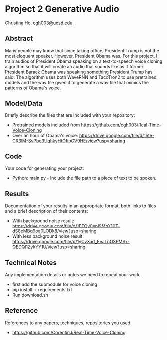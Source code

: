 # Project 2 Generative Audio

Christina Ho, cgh003@ucsd.edu

## Abstract

Many people may know that since taking office, President Trump is not the most eloquent speaker. However, President Obama was. For this project, I train audios of President Obama speaking on a text-to-speech voice cloning algorithm so that it will create an audio that sounds like as if former President Barack Obama was speaking something President Trump has said. The algorithm uses both WaveRNN and TacoTron2 to use pretrained models and the wav file given it to generate a wav file that mimics the patterns of Obama's voice. 

## Model/Data

Briefly describe the files that are included with your repository:
- Pretrained models included from https://github.com/cgh003/Real-Time-Voice-Cloning
- Over an hour of Obama's voice: https://drive.google.com/file/d/1hte-CR3lM-SvPbe3UqhkyHtOfipCV9HE/view?usp=sharing

## Code

Your code for generating your project:
- Python: main.py - Include the file path to a piece of text to be spoken.

## Results

Documentation of your results in an appropriate format, both links to files and a brief description of their contents:
- With background noise result: https://drive.google.com/file/d/1EEQy0enl9Mr030T-dS8eMBq9oa0LODk8/view?usp=sharing
- With less background noise result: https://drive.google.com/file/d/1yCvXad_EeJLnO3PMSx-QEDQl1ZykYY1U/view?usp=sharing

## Technical Notes

Any implementation details or notes we need to repeat your work. 
- first add the submodule for voice cloning
- pip install -r requirements.txt
- Run download.sh

## Reference

References to any papers, techniques, repositories you used:
- https://github.com/CorentinJ/Real-Time-Voice-Cloning
